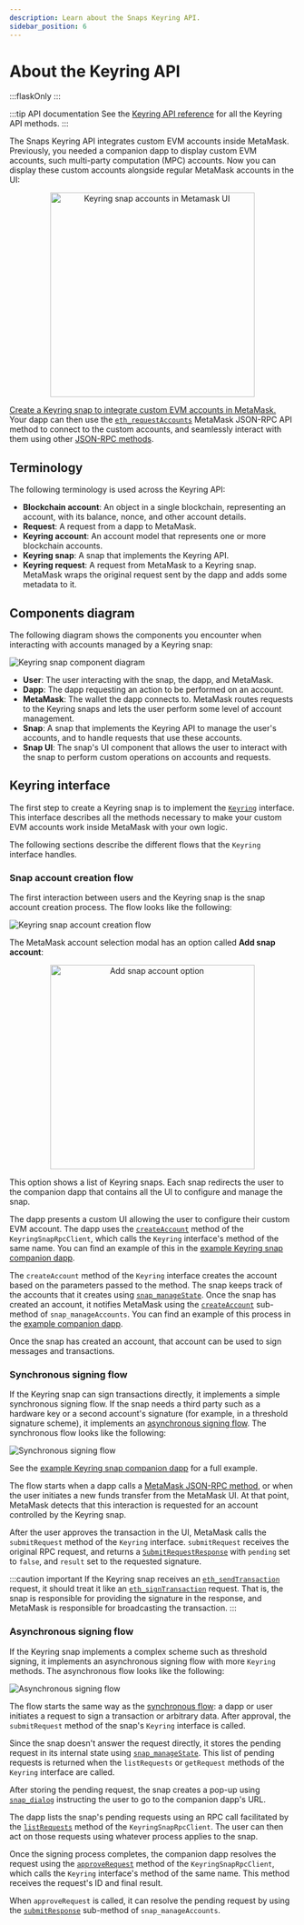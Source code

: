 ```yaml
---
description: Learn about the Snaps Keyring API.
sidebar_position: 6
---
```


# About the Keyring API

:::flaskOnly
:::

:::tip API documentation
See the [Keyring API reference](../reference/keyring-api/index.md) for all the Keyring API methods.
:::

The Snaps Keyring API integrates custom EVM accounts inside MetaMask.
Previously, you needed a companion dapp to display custom EVM accounts, such multi-party computation
(MPC) accounts.
Now you can display these custom accounts alongside regular MetaMask accounts in the UI:

<p align="center">
<img src={require('../assets/keyring/accounts-ui.png').default} alt="Keyring snap accounts in Metamask UI" width="360" />
</p>

[Create a Keyring snap to integrate custom EVM accounts in MetaMask.](../tutorials/custom-evm-accounts.md)
Your dapp can then use the [`eth_requestAccounts`](/wallet/reference/eth_requestaccounts) MetaMask
JSON-RPC API method to connect to the custom accounts, and seamlessly interact with them using other
[JSON-RPC methods](/wallet/reference/eth_subscribe).

## Terminology

The following terminology is used across the Keyring API:

- **Blockchain account**: An object in a single blockchain, representing an account, with its
    balance, nonce, and other account details.
- **Request**: A request from a dapp to MetaMask.
- **Keyring account**: An account model that represents one or more blockchain accounts.
- **Keyring snap**: A snap that implements the Keyring API.
- **Keyring request**: A request from MetaMask to a Keyring snap. 
    MetaMask wraps the original request sent by the dapp and adds some metadata to it.

## Components diagram

The following diagram shows the components you encounter when interacting with accounts managed by a
Keyring snap:

<p align="center">

![Keyring snap component diagram](../assets/keyring/components-diagram.png)

</p>

- **User**: The user interacting with the snap, the dapp, and MetaMask.
- **Dapp**: The dapp requesting an action to be performed on an account.
- **MetaMask**: The wallet the dapp connects to.
  MetaMask routes requests to the Keyring snaps and lets the user perform some level of account management.
- **Snap**: A snap that implements the Keyring API to manage the user's accounts, and to handle
  requests that use these accounts.
- **Snap UI**: The snap's UI component that allows the user to interact with the snap to perform
  custom operations on accounts and requests.

## Keyring interface

The first step to create a Keyring snap is to implement the
[`Keyring`](../reference/keyring-api/03-Type%20Aliases/02-type-alias.Keyring.md) interface.
This interface describes all the methods necessary to make your custom EVM accounts work inside
MetaMask with your own logic.

The following sections describe the different flows that the `Keyring` interface handles.

### Snap account creation flow

The first interaction between users and the Keyring snap is the snap account creation process.
The flow looks like the following:

![Keyring snap account creation flow](../assets/keyring/create-account-flow.png)

The MetaMask account selection modal has an option called **Add snap account**:

<p align="center">
<img src={require('../assets/keyring/add-snap-account.png').default} alt="Add snap account option" width="360" />
</p>

This option shows a list of Keyring snaps.
Each snap redirects the user to the companion dapp that contains all the UI to configure and manage the snap.

The dapp presents a custom UI allowing the user to configure their custom EVM account.
The dapp uses the [`createAccount`](../reference/keyring-api/02-Classes/04-class.KeyringSnapRpcClient.md#createaccount)
method of the `KeyringSnapRpcClient`, which calls the `Keyring` interface's method of the same name.
You can find an example of this in the [example Keyring snap companion dapp](https://github.com/MetaMask/snap-simple-keyring/blob/d3f7f0156c59059c995fea87f90a3d0ad3a4c135/packages/site/src/pages/index.tsx#L136).

The `createAccount` method of the `Keyring` interface creates the account based on the parameters passed
to the method.
The snap keeps track of the accounts that it creates using [`snap_manageState`](../reference/rpc-api.md#snap_managestate).
Once the snap has created an account, it notifies MetaMask using the
[`createAccount`](../reference/rpc-api.md#createaccount) sub-method of `snap_manageAccounts`.
You can find an example of this process in the
[example companion dapp](https://github.com/MetaMask/snap-simple-keyring/blob/d3f7f0156c59059c995fea87f90a3d0ad3a4c135/packages/snap/src/keyring.ts#L61).

Once the snap has created an account, that account can be used to sign messages and transactions.

### Synchronous signing flow

If the Keyring snap can sign transactions directly, it implements a simple synchronous signing flow.
If the snap needs a third party such as a hardware key or a second account's signature (for example,
in a threshold signature scheme), it implements an [asynchronous signing flow](#asynchronous-signing-flow).
The synchronous flow looks like the following:

![Synchronous signing flow](../assets/keyring/synchronous-flow.png)

See the [example Keyring snap companion dapp](https://github.com/MetaMask/snap-simple-keyring) for a
full example.

The flow starts when a dapp calls a [MetaMask JSON-RPC method](/wallet/reference/eth_subscribe), or
when the user initiates a new funds transfer from the MetaMask UI.
At that point, MetaMask detects that this interaction is requested for an account controlled by the
Keyring snap.

After the user approves the transaction in the UI, MetaMask calls the `submitRequest` method of the
`Keyring` interface.
`submitRequest` receives the original RPC request, and returns a
[`SubmitRequestResponse`](../reference/keyring-api/04-Variables/05-variable.SubmitRequestResponseStruct.md)
with `pending` set to `false`, and `result` set to the requested signature.

:::caution important
If the Keyring snap receives an
[`eth_sendTransaction`](/wallet/reference/eth_sendTransaction) request, it should treat it like an
[`eth_signTransaction`](https://ethereum.org/en/developers/docs/apis/json-rpc/#eth_signtransaction) request.
That is, the snap is responsible for providing the signature in the response, and MetaMask is
responsible for broadcasting the transaction.
:::

### Asynchronous signing flow

If the Keyring snap implements a complex scheme such as threshold signing, it implements an
asynchronous signing flow with more `Keyring` methods.
The asynchronous flow looks like the following:

![Asynchronous signing flow](../assets/keyring/asynchronous-flow.png)

The flow starts the same way as the [synchronous flow](#synchronous-signing-flow): a dapp or user
initiates a request to sign a transaction or arbitrary data.
After approval, the `submitRequest` method of the snap's `Keyring` interface is called.

Since the snap doesn't answer the request directly, it stores the pending request in its internal
state using [`snap_manageState`](../reference/rpc-api.md#snap_managestate).
This list of pending requests is returned when the `listRequests` or `getRequest` methods of the
`Keyring` interface are called.

After storing the pending request, the snap creates a pop-up using
[`snap_dialog`](../reference/rpc-api.md#snap_dialog) instructing the user to go to the companion
dapp's URL.

The dapp lists the snap's pending requests using an RPC call facilitated by the
[`listRequests`](../reference/keyring-api/02-Classes/04-class.KeyringSnapRpcClient.md#listrequests)
method of the `KeyringSnapRpcClient`.
The user can then act on those requests using whatever process applies to the snap.

Once the signing process completes, the companion dapp resolves the request using the
[`approveRequest`](../reference/keyring-api/02-Classes/04-class.KeyringSnapRpcClient.md#approverequest)
method of the `KeyringSnapRpcClient`, which calls the `Keyring` interface's method of the same name.
This method receives the request's ID and final result.

When `approveRequest` is called, it can resolve the pending request by using the
[`submitResponse`](../reference/rpc-api.md#submitresponse) sub-method of `snap_manageAccounts`.
